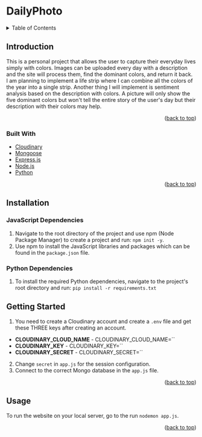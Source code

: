 
<a name="readme-top"></a>
# DailyPhoto

<!-- TABLE OF CONTENTS -->
<details>
  <summary>Table of Contents</summary>
  <ol>
    <li>
      <a href="#introduction">Introduction</a>
      <ul>
        <li><a href="#built-with">Built With</a></li>
      </ul>
    </li>
    <li><a href="#installation">Installation</a>
      <ul>
        <li>JavaScript Dependencies</li>
        <li>Python Dependencies</li>
      </ul>
    </li>
    <li><a href="#getting-started">Getting Started</a></li>
    <li><a href="#usage">Usage</a></li>
  </ol>
</details>

## Introduction
This is a personal project that allows the user to capture their everyday lives simply with colors. Images can be uploaded every day with a description and the site will process them, find the dominant colors, and return it back.
<br>
I am planning to implement a life strip where I can combine all the colors of the year into a single strip. Another thing I will implement is sentiment analysis based on the description with colors. A picture will only show the five dominant colors but won't tell the entire story of the user's day but their description with their colors may help.

<p align="right">(<a href="#readme-top">back to top</a>)</p>

### Built With

* [Cloudinary][Cloudinary-url]
* [Mongoose][Mongoose-url]
* [Express.js][Express-url]
* [Node.js][Node-url]
* [Python][Python-url]

<p align="right">(<a href="#readme-top">back to top</a>)</p>

## Installation

### JavaScript Dependencies
1) Navigate to the root directory of the project and use npm (Node Package Manager) to create a project and run: `npm init -y`.
2) Use npm to install the JavaScript libraries and packages which can be found in the `package.json` file.
### Python Dependencies  
1) To install the required Python dependencies, navigate to the project's root directory and run: `pip install -r requirements.txt`

## Getting Started
1) You need to create a Cloudinary account and create a `.env` file and get these THREE keys after creating an account.
* **CLOUDINARY_CLOUD_NAME** - CLOUDINARY_CLOUD_NAME=``<br>
* **CLOUDINARY_KEY** - CLOUDINARY_KEY=``<br>
* **CLOUDINARY_SECRET** - CLOUDINARY_SECRET=``<br>
2) Change `secret` in `app.js` for the session configuration.
3) Connect to the correct Mongo database in the `app.js` file.

<p align="right">(<a href="#readme-top">back to top</a>)</p>

## Usage
To run the website on your local server,  go to the  run `nodemon app.js`.

<p align="right">(<a href="#readme-top">back to top</a>)</p>

<!-- MARKDOWN LINKS -->
[Cloudinary-url]: https://cloudinary.com/developers
[Mongoose-url]: https://www.npmjs.com/package/mongoose
[Python-url]: https://www.python.org/
[Mongoose-url]: https://www.python.org/
[Express-url]: https://expressjs.com/
[Node-url]: https://nodejs.org/en
